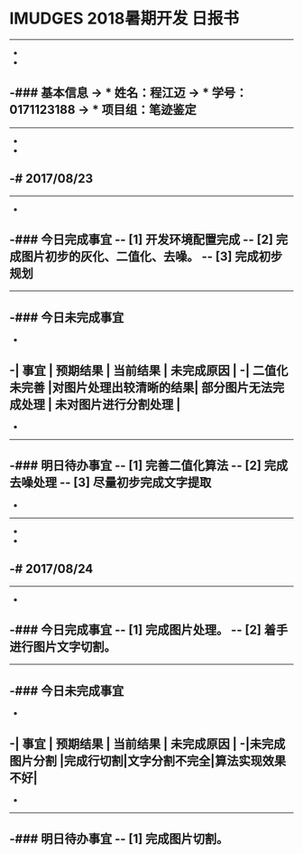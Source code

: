 # IMUDGES 2018暑期开发 日报书
--------
-
-
-### 基本信息
-> * 姓名：程江迈
-> * 学号：0171123188
-> * 项目组：笔迹鉴定
-
--------
-
-
-# 2017/08/23
-
--------
-
-### 今日完成事宜
-- [1]  开发环境配置完成
-- [2]  完成图片初步的灰化、二值化、去噪。
-- [3]  完成初步规划
-
------
-### 今日未完成事宜
-
-
-|     事宜    |        预期结果       |      当前结果       |     未完成原因      | 
-| 二值化未完善 |对图片处理出较清晰的结果| 部分图片无法完成处理 | 未对图片进行分割处理  |
-
-
-------
-### 明日待办事宜
-- [1] 完善二值化算法
-- [2] 完成去噪处理
-- [3] 尽量初步完成文字提取
--------



-
--------
-
-
-# 2017/08/24
-
--------
-
-### 今日完成事宜
-- [1]  完成图片处理。
-- [2]  着手进行图片文字切割。
-
------
-### 今日未完成事宜
-
-
-|     事宜     | 预期结果 |   当前结果   |   未完成原因   | 
-|未完成图片分割 |完成行切割|文字分割不完全|算法实现效果不好|
-
-
-------
-### 明日待办事宜
-- [1] 完成图片切割。
--------
